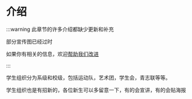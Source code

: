 # 介绍

:::warning 此章节的许多介绍都缺少更新和补充

部分宣传图已经过时

如果你有相关的信息，欢迎[帮助我们改进](../about/)

:::

学生组织分为系级和校级，包括运动队，艺术团，学生会，青志联等等。

学生组织也是有招新的，各位新生可以多留意一下，有的会宣讲，有的会贴海报
